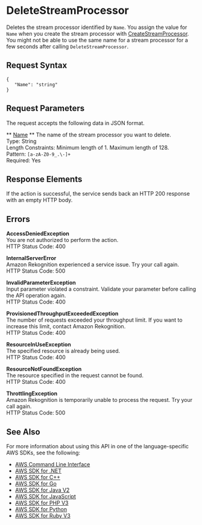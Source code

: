 # DeleteStreamProcessor<a name="API_DeleteStreamProcessor"></a>

Deletes the stream processor identified by `Name`\. You assign the value for `Name` when you create the stream processor with [CreateStreamProcessor](API_CreateStreamProcessor.md)\. You might not be able to use the same name for a stream processor for a few seconds after calling `DeleteStreamProcessor`\.

## Request Syntax<a name="API_DeleteStreamProcessor_RequestSyntax"></a>

```
{
   "Name": "string"
}
```

## Request Parameters<a name="API_DeleteStreamProcessor_RequestParameters"></a>

The request accepts the following data in JSON format\.

 ** [Name](#API_DeleteStreamProcessor_RequestSyntax) **   <a name="rekognition-DeleteStreamProcessor-request-Name"></a>
The name of the stream processor you want to delete\.  
Type: String  
Length Constraints: Minimum length of 1\. Maximum length of 128\.  
Pattern: `[a-zA-Z0-9_.\-]+`   
Required: Yes

## Response Elements<a name="API_DeleteStreamProcessor_ResponseElements"></a>

If the action is successful, the service sends back an HTTP 200 response with an empty HTTP body\.

## Errors<a name="API_DeleteStreamProcessor_Errors"></a>

 **AccessDeniedException**   
You are not authorized to perform the action\.  
HTTP Status Code: 400

 **InternalServerError**   
Amazon Rekognition experienced a service issue\. Try your call again\.  
HTTP Status Code: 500

 **InvalidParameterException**   
Input parameter violated a constraint\. Validate your parameter before calling the API operation again\.  
HTTP Status Code: 400

 **ProvisionedThroughputExceededException**   
The number of requests exceeded your throughput limit\. If you want to increase this limit, contact Amazon Rekognition\.  
HTTP Status Code: 400

 **ResourceInUseException**   
The specified resource is already being used\.  
HTTP Status Code: 400

 **ResourceNotFoundException**   
The resource specified in the request cannot be found\.  
HTTP Status Code: 400

 **ThrottlingException**   
Amazon Rekognition is temporarily unable to process the request\. Try your call again\.  
HTTP Status Code: 500

## See Also<a name="API_DeleteStreamProcessor_SeeAlso"></a>

For more information about using this API in one of the language\-specific AWS SDKs, see the following:
+  [AWS Command Line Interface](https://docs.aws.amazon.com/goto/aws-cli/rekognition-2016-06-27/DeleteStreamProcessor) 
+  [AWS SDK for \.NET](https://docs.aws.amazon.com/goto/DotNetSDKV3/rekognition-2016-06-27/DeleteStreamProcessor) 
+  [AWS SDK for C\+\+](https://docs.aws.amazon.com/goto/SdkForCpp/rekognition-2016-06-27/DeleteStreamProcessor) 
+  [AWS SDK for Go](https://docs.aws.amazon.com/goto/SdkForGoV1/rekognition-2016-06-27/DeleteStreamProcessor) 
+  [AWS SDK for Java V2](https://docs.aws.amazon.com/goto/SdkForJavaV2/rekognition-2016-06-27/DeleteStreamProcessor) 
+  [AWS SDK for JavaScript](https://docs.aws.amazon.com/goto/AWSJavaScriptSDK/rekognition-2016-06-27/DeleteStreamProcessor) 
+  [AWS SDK for PHP V3](https://docs.aws.amazon.com/goto/SdkForPHPV3/rekognition-2016-06-27/DeleteStreamProcessor) 
+  [AWS SDK for Python](https://docs.aws.amazon.com/goto/boto3/rekognition-2016-06-27/DeleteStreamProcessor) 
+  [AWS SDK for Ruby V3](https://docs.aws.amazon.com/goto/SdkForRubyV3/rekognition-2016-06-27/DeleteStreamProcessor) 
